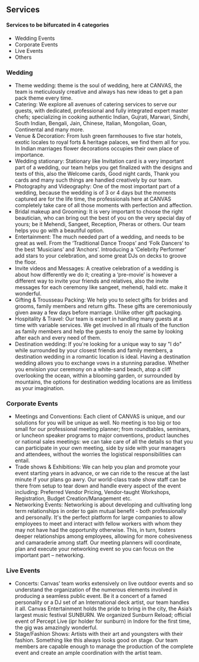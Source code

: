 ## Services
#### Services to be bifurcated in 4 categories
- Wedding Events
- Corporate Events
- Live Events
- Others
  
### Wedding
- Theme wedding: theme is the soul of wedding, here at CANVAS, the team is meticulously creative and always has new ideas to get a pan pack theme every time.
- Catering: We explore all avenues of catering services to serve our guests, with dedicated, professional and fully integrated expert master chefs; specializing in cooking authentic Indian, Gujrati, Marwari, Sindhi, South Indian, Bengali, Jain, Chinese, Italian, Mongolian, Goan, Continental and many more.
- Venue & Decoration: From lush green farmhouses to five star hotels, exotic locales to royal forts & heritage palaces, we find them all for you. In Indian marriages flower decorations occupies their own place of importance.
- Wedding stationary: Stationary like Invitation card is a very important part of a wedding, our team helps you get finalized with the designs and texts of this, also the Welcome cards, Good night cards, Thank you cards and many such things are handled creatively by our team.
- Photography and Videography: One of the most important part of a wedding, because the wedding is of 3 or 4 days but the moments captured are for the life time, the professionals here at CANVAS completely take care of all those moments with perfection and affection.
- Bridal makeup and Grooming: It is very important to choose the right beautician, who can bring out the best of you on the very special day of yours; be it Mehendi, Sangeet, Reception, Pheras or others. Our team helps you go with a beautiful option.
- Entertainment: The much needed part of a wedding, and needs to be great as well. From the ‘Traditional Dance Troops’ and ‘Folk Dancers’  to the best ‘Musicians’ and ‘Anchors’. Introducing a ‘Celebrity Performer’ add stars to your celebration, and some great DJs on decks to groove the floor.
- Invite videos and Messages: A creative celebration of a wedding is about how differently we do it; creating a ‘pre-movie’ is however a different way to invite your friends and relatives, also the invite messages for each ceremony like sangeet, mehendi, haldi etc. make it wonderful.
- Gifting & Trousseau Packing: We help you to select gifts for brides and grooms, family members and return gifts. These gifts are ceremoniously given away a few days before marriage. Unlike other gift packaging.
- Hospitality & Travel: Our team is expert in handling many guests at a time with variable services. We get involved in all rituals of the function as family members and help the guests to enoiy the same by looking after each and every need of them.
- Destination wedding: If you're looking for a unique way to say "I do" while surrounded by your closest friends and family members, a destination wedding in a romantic location is ideal. Having a destination wedding allows you to exchange vows in a stunning paradise. Whether you envision your ceremony on a white-sand beach, atop a cliff overlooking the ocean, within a blooming garden, or surrounded by mountains, the options for destination wedding locations are as limitless as your imagination.

### Corporate Events
- Meetings and Conventions: Each client of CANVAS is unique, and our solutions for you will be unique as well. No meeting is too big or too small for our professional meeting planner;  from roundtables, seminars, or luncheon speaker programs to major conventions, product launches or national sales meetings: we can take care of all the details so that you can participate in your own meeting, side by side with your managers and attendees, without the worries the logistical responsibilities can entail.
- Trade shows & Exhibitions: We can help you plan and promote your event starting years in advance, or we can ride to the rescue at the last minute if your plans go awry. Our world-class trade show staff can be there from setup to tear down and handle every aspect of the event including: Preferred Vendor Pricing, Vendor-taught Workshops, Registration, Budget Creation/Management etc.
- Networking Events: Networking is about developing and cultivating long term relationships in order to gain mutual benefit - both professionally and personally. It's the perfect platform for large companies to allow employees to meet and interact with fellow workers with whom they may not have had the opportunity otherwise. This, in turn, fosters deeper relationships among employees, allowing for more cohesiveness and camaraderie among staff. Our meeting planners will coordinate, plan and execute your networking event so you can focus on the important part – networking.

### Live Events
- Concerts: Canvas’ team works extensively on live outdoor events and so understand the organization of the numerous elements involved in producing a seamless public event. Be it a concert of a famed personality or a DJ set of an International deck artist, our team handles it all.  Canvas Entertainment holds the pride to bring in the city, the Asia’s largest music festival SUNBURN. We organized Sunburn Reload; official event of Percept Live (ipr holder for sunburn) in Indore for the first time, the gig was amazingly wonderful.
- Stage/Fashion Shows: Artists with their art and youngsters with their fashion. Something like this always looks good on stage. Our team members are capable enough to manage the production of the complete event and create an ample coordination with the artist team.

